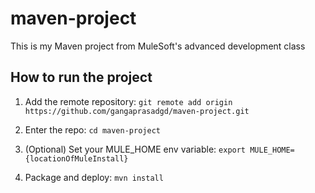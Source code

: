 # maven-project

This is my Maven project from MuleSoft's advanced development class

## How to run the project

1. Add the remote repository: `git remote add origin https://github.com/gangaprasadgd/maven-project.git`

1. Enter the repo: `cd maven-project`

1. (Optional) Set your MULE_HOME env variable: `export MULE_HOME={locationOfMuleInstall}`

1. Package and deploy: `mvn install` 
